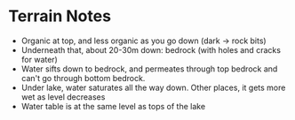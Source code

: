 # Terrain Notes

- Organic at top, and less organic as you go down (dark -> rock bits)
- Underneath that, about 20-30m down: bedrock (with holes and cracks for water)
- Water sifts down to bedrock, and permeates through top bedrock and can't go through bottom bedrock.
- Under lake, water saturates all the way down. Other places, it gets more wet as level decreases
- Water table is at the same level as tops of the lake
